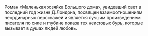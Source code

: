 <!--2015-12-07 21:30:03-->
Роман «Маленькая хозяйка Большого дома», увидевший свет в последний год жизни Д.Лондона, посвящен взаимоотношениям неординарных персонажей и является лучшим произведением писателя по силе и глубине показа тех неистовых бурь, которые вызывает в душах людей любовь.